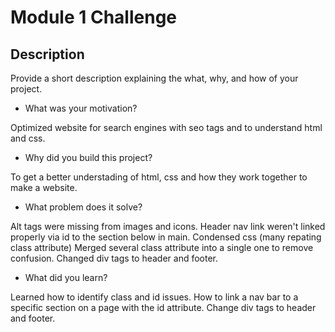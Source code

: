 
# Module 1 Challenge

## Description

Provide a short description explaining the what, why, and how of your project.

- What was your motivation?

Optimized website for search engines with seo tags and to understand html and css.

- Why did you build this project? 

To get a better understading of html, css and how they work together to make a website.

- What problem does it solve?

Alt tags were missing from images and icons.
Header nav link weren't linked properly via id to the section below in main.
Condensed css (many repating class attribute)
Merged several class attribute into a single one to remove confusion.
Changed div tags to header and footer.   

- What did you learn?

Learned how to identify class and id issues.
How to link a nav bar to a specific section on a page with the id attribute.
Change div tags to header and footer.